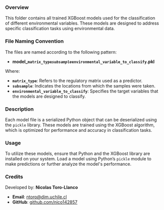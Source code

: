 ### Overview
This folder contains all trained XGBoost models used for the classification of different environmental variables. These models are designed to address specific classification tasks using environmental data.

### File Naming Convention
The files are named according to the following pattern:
- **model_`matrix_type`_`subsample`_`environmental_variable_to_classify`.pkl**

Where:
- **`matrix_type`**: Refers to the regulatory matrix used as a predictor.
- **`subsample`**: Indicates the locations from which the samples were taken.
- **`environmental_variable_to_classify`**: Specifies the target variables that the models are designed to classify.

### Description
Each model file is a serialized Python object that can be deserialized using the `pickle` library. These models are trained using the XGBoost algorithm, which is optimized for performance and accuracy in classification tasks.

### Usage
To utilize these models, ensure that Python and the XGBoost library are installed on your system. Load a model using Python’s `pickle` module to make predictions or further analyze the model's performance.

### Credits
Developed by: **Nicolas Toro-Llanco**
- **Email**: [ntoro@dim.uchile.cl](mailto:ntoro@dim.uchile.cl)
- **GitHub**: [github.com/nico142857](https://github.com/nico142857)
